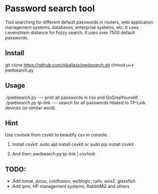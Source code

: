 # Password search tool
Tool searching for different default passwords in routers, web application management systems, databases, enterprise systems, etc. It uses Levenshtein distance for fuzzy search. It uses over 7500 default passwords.

## Install
git clone https://github.com/nikallass/pwdsearch.git
chmod u+x pwdsearch.py

## Usage
./pwdsearch.py            ---    print all passwords in csv and GoGrepYourself.
./pwdsearch.py tp-link    ---    search for all passwords related to TP-Link devices (or similar word).

## Hint
Use csvlook from csvkit to beautify csv in console.

1) Install csvkit:
    sudo apt install csvkit
    or
    sudo pip install csvkit

2) And then: 
    pwdsearch.py tp-link | csvlook


## TODO:
* Add tomat, jboss, coldfusion, weblogic, railo, axis2, glassfish
* Add ipmi, HP management systems, RabbitMQ and others
